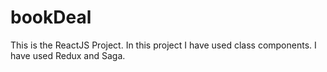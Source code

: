 # bookDeal
This is the ReactJS Project. In this project I have used class components. I have used Redux and Saga.
